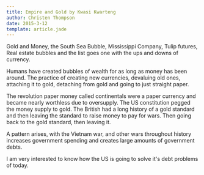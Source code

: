 ```yaml
---
title: Empire and Gold by Kwasi Kwarteng
author: Christen Thompson
date: 2015-3-12
template: article.jade 
---
```


Gold and Money, the South Sea Bubble, Mississippi Company, Tulip futures, Real estate bubbles and the list goes one with the ups and downs of currency. 

<span class="more"></span>

Humans have created bubbles of wealth for as long as money has been around. The practice of creating new currencies, devaluing old ones, attaching it to gold, detaching from gold and going to just straight paper.

The revolution paper money called continentals were a paper currency and became nearly worthless due to oversupply.  The US constitution pegged the money supply to gold.  The British had a long history of a gold standard and then leaving the standard to raise money to pay for wars. Then going back to the gold standard, then leaving it.

A pattern arises, with the Vietnam war, and other wars throughout history increases government spending and creates large amounts of government debts. 

I am very interested to know how the US is going to solve it's debt problems of today. 


